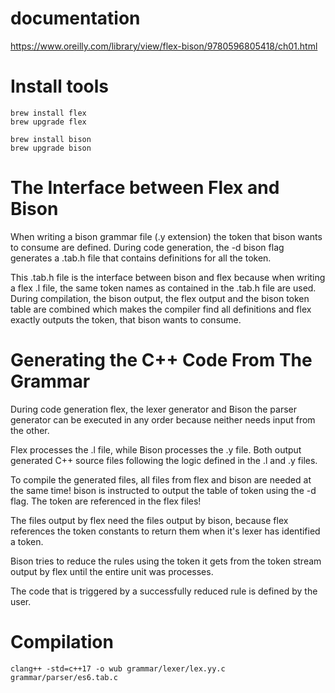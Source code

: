 # documentation

https://www.oreilly.com/library/view/flex-bison/9780596805418/ch01.html

# Install tools

```
brew install flex
brew upgrade flex
```

```
brew install bison
brew upgrade bison
```

# The Interface between Flex and Bison
When writing a bison grammar file (.y extension) the token that bison wants to consume are defined. During code generation, the -d bison flag generates a .tab.h file that contains definitions for all the token.

This .tab.h file is the interface between bison and flex because when writing a flex .l file, the same token names as contained in the .tab.h file are used. During compilation, the bison output, the flex output and the bison token table are combined which makes the compiler find all definitions and flex exactly outputs the token, that bison wants to consume.

# Generating the C++ Code From The Grammar
During code generation flex, the lexer generator and Bison the parser generator can be executed in any order because neither needs input from the other.

Flex processes the .l file, while Bison processes the .y file. Both output generated C++ source files following the logic defined in the .l and .y files.

To compile the generated files, all files from flex and bison are needed at the same time! bison is instructed to output the table of token using the -d flag. The token are referenced in the flex files!

The files output by flex need the files output by bison, because flex references the token constants to return them when it's lexer has identified a token.

Bison tries to reduce the rules using the token it gets from the token stream output by flex until the entire unit was processes.

The code that is triggered by a successfully reduced rule is defined by the user.

# Compilation
```
clang++ -std=c++17 -o wub grammar/lexer/lex.yy.c grammar/parser/es6.tab.c
```